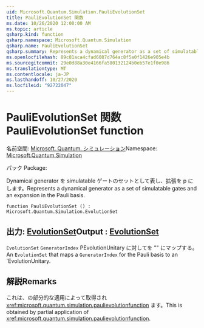 ```yaml
---
uid: Microsoft.Quantum.Simulation.PauliEvolutionSet
title: PauliEvolutionSet 関数
ms.date: 10/26/2020 12:00:00 AM
ms.topic: article
qsharp.kind: function
qsharp.namespace: Microsoft.Quantum.Simulation
qsharp.name: PauliEvolutionSet
qsharp.summary: Represents a dynamical generator as a set of simulatable gates and an expansion in the Pauli basis.
ms.openlocfilehash: 89c81aca4cfad6087d764ac8f5a0f1426e905e4b
ms.sourcegitcommit: 29e0d88a30e4166fa580132124b0eb57e1f0e986
ms.translationtype: MT
ms.contentlocale: ja-JP
ms.lasthandoff: 10/27/2020
ms.locfileid: "92722047"
---
```

# <a name="paulievolutionset-function"></a><span data-ttu-id="f0b4b-102">PauliEvolutionSet 関数</span><span class="sxs-lookup"><span data-stu-id="f0b4b-102">PauliEvolutionSet function</span></span>

<span data-ttu-id="f0b4b-103">名前空間: [Microsoft. Quantum. シミュレーション](xref:Microsoft.Quantum.Simulation)</span><span class="sxs-lookup"><span data-stu-id="f0b4b-103">Namespace: [Microsoft.Quantum.Simulation](xref:Microsoft.Quantum.Simulation)</span></span>

<span data-ttu-id="f0b4b-104">パック [](https://nuget.org/packages/)</span><span class="sxs-lookup"><span data-stu-id="f0b4b-104">Package: [](https://nuget.org/packages/)</span></span>


<span data-ttu-id="f0b4b-105">Dynamical generator を simulatable ゲートのセットとして表し、拡張を p にします。</span><span class="sxs-lookup"><span data-stu-id="f0b4b-105">Represents a dynamical generator as a set of simulatable gates and an expansion in the Pauli basis.</span></span>

```qsharp
function PauliEvolutionSet () : Microsoft.Quantum.Simulation.EvolutionSet
```


## <a name="output--evolutionset"></a><span data-ttu-id="f0b4b-106">出力: [EvolutionSet](xref:Microsoft.Quantum.Simulation.EvolutionSet)</span><span class="sxs-lookup"><span data-stu-id="f0b4b-106">Output : [EvolutionSet](xref:Microsoft.Quantum.Simulation.EvolutionSet)</span></span>

<span data-ttu-id="f0b4b-107">`EvolutionSet` `GeneratorIndex` PEvolutionUnitary に対してを "" にマップする。</span><span class="sxs-lookup"><span data-stu-id="f0b4b-107">An `EvolutionSet` that maps a `GeneratorIndex` for the Pauli basis to an \`EvolutionUnitary.</span></span>

## <a name="remarks"></a><span data-ttu-id="f0b4b-108">解説</span><span class="sxs-lookup"><span data-stu-id="f0b4b-108">Remarks</span></span>

<span data-ttu-id="f0b4b-109">これは、の部分的な適用によって取得され <xref:microsoft.quantum.simulation.paulievolutionfunction> ます。</span><span class="sxs-lookup"><span data-stu-id="f0b4b-109">This is obtained by partial application of <xref:microsoft.quantum.simulation.paulievolutionfunction>.</span></span>